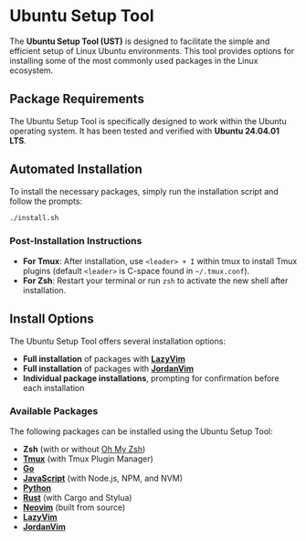 # Ubuntu Setup Tool

The **Ubuntu Setup Tool (UST)** is designed to facilitate the simple and efficient setup of Linux Ubuntu environments. This tool provides options for installing some of the most commonly used packages in the Linux ecosystem.

## Package Requirements

The Ubuntu Setup Tool is specifically designed to work within the Ubuntu operating system. It has been tested and verified with **Ubuntu 24.04.01 LTS**.

## Automated Installation

To install the necessary packages, simply run the installation script and follow the prompts:

```sh
./install.sh
```

### Post-Installation Instructions

- **For Tmux**: After installation, use `<leader> + I` within tmux to install Tmux plugins (default `<leader>` is C-space found in `~/.tmux.conf`). 
- **For Zsh**: Restart your terminal or run `zsh` to activate the new shell after installation.

## Install Options
The Ubuntu Setup Tool offers several installation options:

- **Full installation** of packages with **[LazyVim](https://github.com/LazyVim/LazyVim)**
- **Full installation** of packages with **[JordanVim](https://github.com/jordanmpalmer/JordanVim)**
- **Individual package installations**, prompting for confirmation before each installation

### Available Packages

The following packages can be installed using the Ubuntu Setup Tool:

- **Zsh** (with or without [Oh My Zsh](https://github.com/ohmyzsh/ohmyzsh))
- **[Tmux](https://github.com/tmux/tmux)** (with Tmux Plugin Manager)
- **[Go](https://go.dev/)**
- **[JavaScript](https://developer.mozilla.org/en-US/docs/Web/JavaScript)** (with Node.js, NPM, and NVM)
- **[Python](https://www.python.org/)**
- **[Rust](https://www.rust-lang.org/)** (with Cargo and Stylua)
- **[Neovim](https://github.com/neovim/neovim)** (built from source)
- **[LazyVim](https://github.com/LazyVim/LazyVim)**
- **[JordanVim](https://github.com/jordanmpalmer/JordanVim)**
